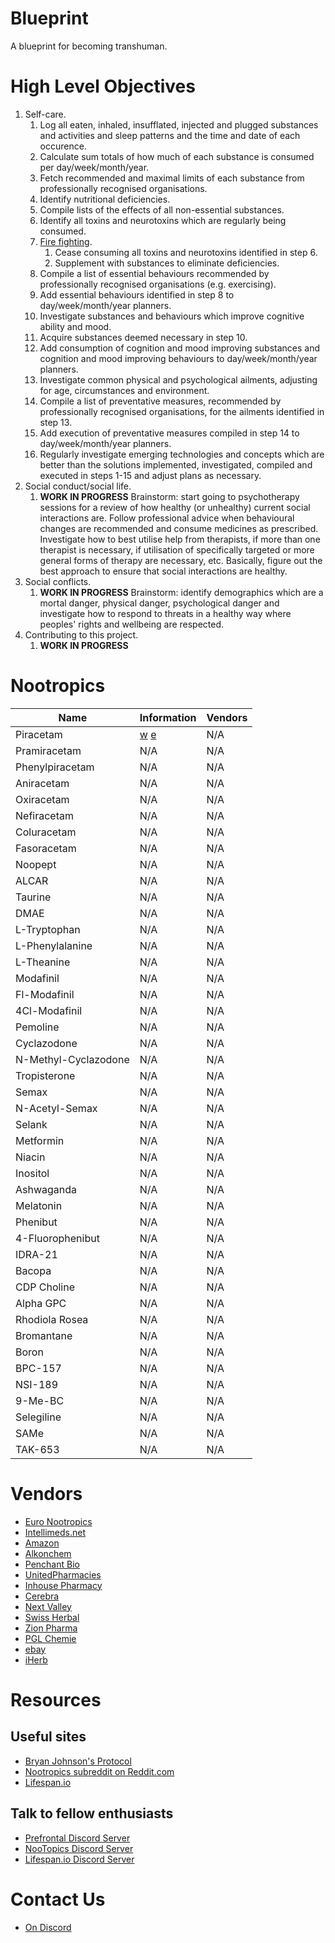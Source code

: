# Blueprint
A blueprint for becoming transhuman.

# High Level Objectives

1. Self-care.
	1. Log all eaten, inhaled, insufflated, injected and plugged substances and activities and sleep patterns and the time and date of each occurence.
	2. Calculate sum totals of how much of each substance is consumed per day/week/month/year.
	3. Fetch recommended and maximal limits of each substance from professionally recognised organisations.
	4. Identify nutritional deficiencies.
	5. Compile lists of the effects of all non-essential substances.
	6. Identify all toxins and neurotoxins which are regularly being consumed.
	7. [Fire fighting](https://www.techopedia.com/definition/16096/fire-fighting).
		1. Cease consuming all toxins and neurotoxins identified in step 6.
		2. Supplement with substances to eliminate deficiencies.
	8.	Compile a list of essential behaviours recommended by professionally recognised organisations (e.g. exercising).
	9. Add essential behaviours identified in step 8 to day/week/month/year planners.
	10. Investigate substances and behaviours which improve cognitive ability and mood.
	11. Acquire substances deemed necessary in step 10.
	12. Add consumption of cognition and mood improving substances and cognition and mood improving behaviours to day/week/month/year planners.
	13. Investigate common physical and psychological ailments, adjusting for age, circumstances and environment.
	14. Compile a list of preventative measures, recommended by professionally recognised organisations, for the ailments identified in step 13.
	15. Add execution of preventative measures compiled in step 14 to day/week/month/year planners.
	16. Regularly investigate emerging technologies and concepts which are better than the solutions implemented, investigated, compiled and executed in steps 1-15 and adjust plans as necessary.
2. Social conduct/social life.
	1. **WORK IN PROGRESS** Brainstorm: start going to psychotherapy sessions for a review of how healthy (or unhealthy) current social interactions are. Follow professional advice when behavioural changes are recommended and consume medicines as prescribed. Investigate how to best utilise help from therapists, if more than one therapist is necessary, if utilisation of specifically targeted or more general forms of therapy are necessary, etc. Basically, figure out the best approach to ensure that social interactions are healthy.
3. Social conflicts.
    1. **WORK IN PROGRESS** Brainstorm: identify demographics which are a mortal danger, physical danger, psychological danger and investigate how to respond to threats in a healthy way where peoples' rights and wellbeing are respected.
4. Contributing to this project.
    1. **WORK IN PROGRESS**

# Nootropics

| Name | Information | Vendors |
| ---- | ----------- | ------- |
| Piracetam | [w](https://en.wikipedia.org/wiki/Piracetam) [e](https://examine.com/supplements/piracetam/) | N/A |
| Pramiracetam | N/A | N/A |
| Phenylpiracetam | N/A | N/A |
| Aniracetam | N/A | N/A |
| Oxiracetam | N/A | N/A |
| Nefiracetam | N/A | N/A |
| Coluracetam | N/A | N/A |
| Fasoracetam | N/A | N/A |
| Noopept | N/A | N/A |
| ALCAR | N/A | N/A |
| Taurine | N/A | N/A |
| DMAE | N/A | N/A |
| L-Tryptophan | N/A | N/A |
| L-Phenylalanine | N/A | N/A |
| L-Theanine | N/A | N/A |
| Modafinil | N/A | N/A |
| Fl-Modafinil | N/A | N/A |
| 4Cl-Modafinil | N/A | N/A |
| Pemoline | N/A | N/A |
| Cyclazodone | N/A | N/A |
| N-Methyl-Cyclazodone | N/A | N/A |
| Tropisterone | N/A | N/A |
| Semax | N/A | N/A |
| N-Acetyl-Semax | N/A | N/A |
| Selank | N/A | N/A |
| Metformin | N/A | N/A |
| Niacin | N/A | N/A |
| Inositol | N/A | N/A |
| Ashwaganda | N/A | N/A |
| Melatonin | N/A | N/A |
| Phenibut | N/A | N/A |
| 4-Fluorophenibut | N/A | N/A |
| IDRA-21 | N/A | N/A |
| Bacopa | N/A | N/A |
| CDP Choline | N/A | N/A |
| Alpha GPC | N/A | N/A |
| Rhodiola Rosea | N/A | N/A |
| Bromantane | N/A | N/A |
| Boron | N/A | N/A |
| BPC-157 | N/A | N/A |
| NSI-189 | N/A | N/A |
| 9-Me-BC | N/A | N/A |
| Selegiline | N/A | N/A |
| SAMe | N/A | N/A |
| TAK-653 | N/A | N/A |

# Vendors
- [Euro Nootropics](https://euro-nootropics.com/)
- [Intellimeds.net](https://www.intellimeds.net/index.php?route=common/home)
- [Amazon](https://www.amazon.com)
- [Alkonchem](https://www.alkonchem.com/)
- [Penchant Bio](https://penchant.bio/)
- [UnitedPharmacies](https://www.unitedpharmacies-uk.md/)
- [Inhouse Pharmacy](https://www.inhousepharmacy.vu/)
- [Cerebra](https://cerebra-nootropics.com/)
- [Next Valley](https://nextvalley.com/)
- [Swiss Herbal](https://swissherbal.eu/)
- [Zion Pharma](https://aniracetam.eu/)
- [PGL Chemie](https://pglchem.com/)
- [ebay](https://www.ebay.com/)
- [iHerb](https://iherb.com/)

# Resources
## Useful sites
- [Bryan Johnson's Protocol](https://protocol.bryanjohnson.com/)
- [Nootropics subreddit on Reddit.com](http://reddit.com/r/nootropics)
- [Lifespan.io](https://www.lifespan.io)

## Talk to fellow enthusiasts
- [Prefrontal Discord Server](https://discord.gg/GGhPxUbD)
- [NooTopics Discord Server](https://discord.gg/TYGCB4xp)
- [Lifespan.io Discord Server](https://discord.gg/BFkHGJzh)

# Contact Us
- [On Discord](https://discord.gg/6vmC5Vfr)
